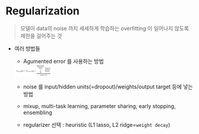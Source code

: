 # Regularization
> 모델이 data의 noise 까지 세세하게 학습하는 overfitting 이 일어나지 않도록 제한을 걸어주는 것

- 여러 방법들
    - Agumented error 를 사용하는 방법 <br>
    <img src="..\images\argument_error.jpeg" alt="alexnet" style="zoom:10%;" />

    - noise 를 input/hidden units(=dropout)/weights/output target 등에 넣는 방법
    
    - mixup, multi-task learning, parameter sharing, early stopping, ensembling

    - regularizer 선택 : heuristic (L1 lasso, L2 ridge=`weight decay`)